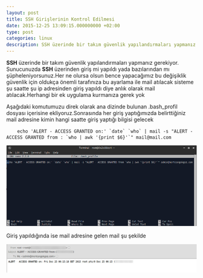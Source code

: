 ```yaml
---
layout: post
title: SSH Girişlerinin Kontrol Edilmesi
date: 2015-12-25 13:09:15.000000000 +02:00
type: post
categories: linux
description: SSH üzerinde bir takım güvenlik yapılandırmaları yapmanız gerekiyor. Sunucunuza SSH üzerinden giriş mi yapıldı yada bazılarından mı
---
```


**SSH** üzerinde bir takım güvenlik yapılandırmaları yapmanız gerekiyor. Sunucunuzda **SSH** üzerinden giriş mi yapıldı yada bazılarından mı şüpheleniyorsunuz.Her ne olursa olsun bence yapacağımız bu değişiklik güvenlik için oldukça önemli tarafınıza bu ayarlama ile mail atılacak sisteme şu saatte şu ip adresinden giriş yapıldı diye anlık olarak mail atılacak.Herhangi bir ek uygulama&nbsp;kurmanıza gerek yok

Aşağıdaki komutumuzu direk olarak ana dizinde bulunan .bash\_profil dosyası içerisine ekliyoruz.Sonrasında her giriş yaptığımızda belirttiğiniz mail adresine kimin hangi saatte giriş yaptığı bilgisi gelecek

```
    echo 'ALERT - ACCESS GRANTED on:' `date` `who` | mail -s "ALERT - ACCESS GRANTED from : `who | awk '{print $6}'`" mail@mail.com
```

![sshgiriskontrolgorsel1](/assets/sshgiriskontrolgorsel1.png)

Giriş yapıldığında ise mail adresine gelen mail şu şekilde

![sshgirisdetaygorsel1](/assets/sshgirisdetaygorsel1.jpg)
